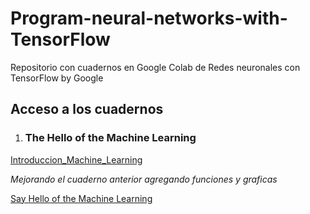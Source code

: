 # Program-neural-networks-with-TensorFlow
Repositorio con cuadernos en Google Colab de Redes neuronales con TensorFlow by Google

## Acceso a los cuadernos

1. ### The Hello of the Machine Learning
[Introduccion_Machine_Learning](https://github.com/JorgeHdzRiv/Program-neural-networks-with-TensorFlow/blob/main/Introduccion_MachineLearning.ipynb)

*Mejorando el cuaderno anterior agregando funciones y graficas*

[Say Hello of the Machine Learning](https://github.com/JorgeHdzRiv/Program-neural-networks-with-TensorFlow/blob/main/Say_hello_to_the__Hello%2C_World__of_ML_Pr.ipynb)
